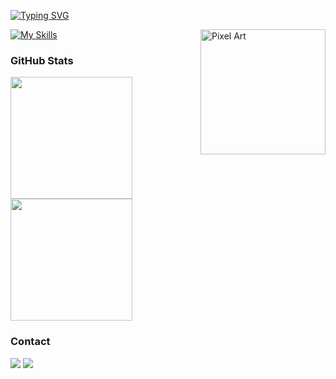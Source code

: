 [![Typing SVG](https://readme-typing-svg.demolab.com?font=Fira+Code&pause=1000&color=6793F7&width=435&lines=Hi%2C+everyone!+I'm+Hinkons.;Welcome+to+my+Github+profile!+)](https://git.io/typing-svg)

<img src="https://media.tenor.com/AOdIxLQUvVcAAAAC/pink-aesthetic.gif" alt="Pixel Art" align="right" width="200">

[![My Skills](https://skillicons.dev/icons?i=html,css,js,lua,bots,discord,java,godot,linux)](https://skillicons.dev)

### GitHub Stats

<div align-items="center" style="display: flex; justify-content: center;">
  <a href="https://github.com/Hinkons">
    <img height="195px" src="https://github-readme-stats.vercel.app/api?username=Hinkons&show_icons=true&theme=one_dark_pro&include_all_commits=true&count_private=true"/>
    <img height="195px" src="https://github-readme-stats.vercel.app/api/top-langs/?username=Hinkons&layout=compact&langs_count=7&theme=one_dark_pro"/>
  </a>
</div>
    
### Contact

<div> 
 <a href="https://www.instagram.com/kiv.hink/" target="_blank"><img src="https://img.shields.io/badge/-Instagram-%23E4405F?style=for-the-badge&logo=instagram&logoColor=white" target="_blank"></a>
    <a href = "mailto:contato.hinkons.trabalho@gmail.com"><img src="https://img.shields.io/badge/-Gmail-%23333?style=for-the-badge&logo=gmail&logoColor=white" target="_blank"></a>
</div>
